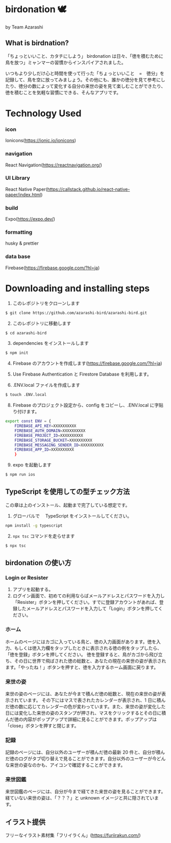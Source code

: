 # birdonation 🕊

by Team Azarashi

## What is birdnation?

「ちょっといいこと、カタチにしよう」
birdonation は日々、「徳を積むために鳥を放つ」ミャンマーの習慣からインスパイアされました。

いつもより少しだけ心と時間を使って行った「ちょっといいこと　=　徳分」を記録して、鳥を空に放ってみましょう。その他にも、誰かの徳分を見て参考にしたり、徳分の数によって変化する自分の来世の姿を見て楽しむことができたり、徳を積むことを気軽な習慣にできる、そんなアプリです。

# Technology Used

### icon

Ionicons(https://ionic.io/ionicons)

### navigation

React Navigation(https://reactnavigation.org/)

### UI Library

React Native Paper(https://callstack.github.io/react-native-paper/index.html)

### build

Expo(https://expo.dev/)

### formatting

husky & prettier

### data base

Firebase(https://firebase.google.com/?hl=ja)

# Downloading and installing steps

1. このレポジトリをクローンします

```bash
$ git clone https://github.com/azarashi-bird/azarashi-bird.git
```

2. このレポジトリに移動します

```bash
$ cd azarashi-bird
```

3. dependencies をインストールします

```bash
$ npm init
```

4. Firebase のアカウントを作成します(https://firebase.google.com/?hl=ja)

5. Use Firebase Authentication と Firestore Database を利用します。

6. .ENV.local ファイルを作成します

```bash
$ touch .ENV.local
```

8. Firebase のプロジェクト設定から、config をコピーし、.ENV.local に字貼り付けます。

```bash
export const ENV = {
    FIREBASE_API_KEY=XXXXXXXXXX
    FIREBASE_AUTH_DOMAIN=XXXXXXXXXX
    FIREBASE_PROJECT_ID=XXXXXXXXXX
    FIREBASE_STORAGE_BUCKET=XXXXXXXXXX
    FIREBASE_MESSAGING_SENDER_ID=XXXXXXXXXX
    FIREBASE_APP_ID=XXXXXXXXXX
    }
```

9. expo を起動します

```bash
$ npm run ios
```

## TypeScript を使用しての型チェック方法

この章は上のインストール、起動まで完了している想定です。

1. グローバルで　 TypeScript をインストールしてください。

```zsh
npm install -g typescript
```

2. `npx tsc` コマンドを走らせます

```zsh
$ npx tsc
```

## birdonation の使い方

### Login or Resister

1. アプリを起動する。
2. ログイン画面で、初めての利用ならばメールアドレスとパスワードを入力し「Resister」ボタンを押してください。すでに登録アカウントがあれば、登録したメールアドレスとパスワードを入力して「Login」ボタンを押してください。

### ホーム

ホームのページにはカゴに入っている鳥と、徳の入力画面があります。徳を入力、もしくは徳入力欄をタップしたときに表示される徳の例をタップしたら、「徳を登録」ボタンを押してください。
徳を登録すると、鳥がカゴから飛び立ち、その日に世界で飛ばされた徳の総数と、あなたの現在の来世の姿が表示されます。「やったね！」ボタンを押すと、徳を入力するホーム画面に戻ります。

### 来世の姿

来世の姿のページには、あなたが今まで積んだ徳の総数と、現在の来世の姿が表示されています。
その下にはマスで表されたカレンダーが表示され、1 日に積んだ徳の数に応じてカレンダーの色が変わっています。また、来世の姿が変化した日には変化した来世の姿のスタンプが押され、マスをクリックするとその日に積んだ徳の内容がポップアップで詳細に見ることができます。ポップアップは「close」ボタンを押すと閉じます。

### 記録

記録のページには、自分以外のユーザーが積んだ徳の最新 20 件と、自分が積んだ徳のログがタブ切り替えで見ることができます。自分以外のユーザーが今どんな来世の姿なのかも、アイコンで確認することができます。

### 来世図鑑

来世図鑑のページには、自分が今まで経てきた来世の姿を見ることができます。経ていない来世の姿は、「？？？」と unknown イメージと共に隠されています。

## イラスト提供

フリーなイラスト素材集「フリイラくん」(https://furiirakun.com/)
